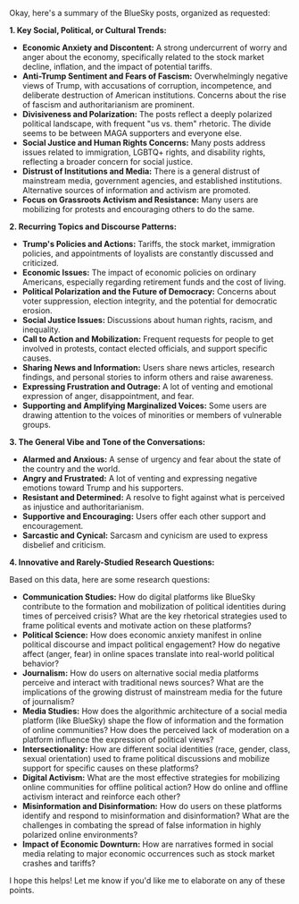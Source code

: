 Okay, here's a summary of the BlueSky posts, organized as requested:

**1. Key Social, Political, or Cultural Trends:**

*   **Economic Anxiety and Discontent:** A strong undercurrent of worry and anger about the economy, specifically related to the stock market decline, inflation, and the impact of potential tariffs.
*   **Anti-Trump Sentiment and Fears of Fascism:** Overwhelmingly negative views of Trump, with accusations of corruption, incompetence, and deliberate destruction of American institutions. Concerns about the rise of fascism and authoritarianism are prominent.
*   **Divisiveness and Polarization:** The posts reflect a deeply polarized political landscape, with frequent "us vs. them" rhetoric. The divide seems to be between MAGA supporters and everyone else.
*   **Social Justice and Human Rights Concerns:** Many posts address issues related to immigration, LGBTQ+ rights, and disability rights, reflecting a broader concern for social justice.
*   **Distrust of Institutions and Media:** There is a general distrust of mainstream media, government agencies, and established institutions. Alternative sources of information and activism are promoted.
*   **Focus on Grassroots Activism and Resistance:** Many users are mobilizing for protests and encouraging others to do the same.

**2. Recurring Topics and Discourse Patterns:**

*   **Trump's Policies and Actions:** Tariffs, the stock market, immigration policies, and appointments of loyalists are constantly discussed and criticized.
*   **Economic Issues:** The impact of economic policies on ordinary Americans, especially regarding retirement funds and the cost of living.
*   **Political Polarization and the Future of Democracy:** Concerns about voter suppression, election integrity, and the potential for democratic erosion.
*   **Social Justice Issues:** Discussions about human rights, racism, and inequality.
*   **Call to Action and Mobilization:** Frequent requests for people to get involved in protests, contact elected officials, and support specific causes.
*   **Sharing News and Information:** Users share news articles, research findings, and personal stories to inform others and raise awareness.
*   **Expressing Frustration and Outrage:** A lot of venting and emotional expression of anger, disappointment, and fear.
*   **Supporting and Amplifying Marginalized Voices:** Some users are drawing attention to the voices of minorities or members of vulnerable groups.

**3. The General Vibe and Tone of the Conversations:**

*   **Alarmed and Anxious:** A sense of urgency and fear about the state of the country and the world.
*   **Angry and Frustrated:** A lot of venting and expressing negative emotions toward Trump and his supporters.
*   **Resistant and Determined:** A resolve to fight against what is perceived as injustice and authoritarianism.
*   **Supportive and Encouraging:** Users offer each other support and encouragement.
*   **Sarcastic and Cynical:** Sarcasm and cynicism are used to express disbelief and criticism.

**4. Innovative and Rarely-Studied Research Questions:**

Based on this data, here are some research questions:

*   **Communication Studies:** How do digital platforms like BlueSky contribute to the formation and mobilization of political identities during times of perceived crisis? What are the key rhetorical strategies used to frame political events and motivate action on these platforms?
*   **Political Science:** How does economic anxiety manifest in online political discourse and impact political engagement? How do negative affect (anger, fear) in online spaces translate into real-world political behavior?
*   **Journalism:** How do users on alternative social media platforms perceive and interact with traditional news sources? What are the implications of the growing distrust of mainstream media for the future of journalism?
*   **Media Studies:** How does the algorithmic architecture of a social media platform (like BlueSky) shape the flow of information and the formation of online communities? How does the perceived lack of moderation on a platform influence the expression of political views?
*   **Intersectionality:** How are different social identities (race, gender, class, sexual orientation) used to frame political discussions and mobilize support for specific causes on these platforms?
*   **Digital Activism:** What are the most effective strategies for mobilizing online communities for offline political action? How do online and offline activism interact and reinforce each other?
*   **Misinformation and Disinformation:** How do users on these platforms identify and respond to misinformation and disinformation? What are the challenges in combating the spread of false information in highly polarized online environments?
*   **Impact of Economic Downturn:** How are narratives formed in social media relating to major economic occurrences such as stock market crashes and tariffs?

I hope this helps! Let me know if you'd like me to elaborate on any of these points.
